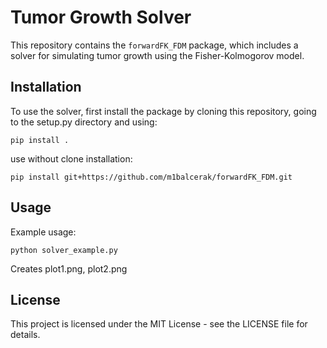 
# Tumor Growth Solver

This repository contains the `forwardFK_FDM` package, which includes a solver for simulating tumor growth using the Fisher-Kolmogorov model.

## Installation

To use the solver, first install the package by cloning this repository, going to the setup.py directory and using:
```
pip install .
```

use without clone installation:
```
pip install git+https://github.com/m1balcerak/forwardFK_FDM.git
```

## Usage

Example usage:
```
python solver_example.py
```
Creates plot1.png, plot2.png

## License

This project is licensed under the MIT License - see the LICENSE file for details.
